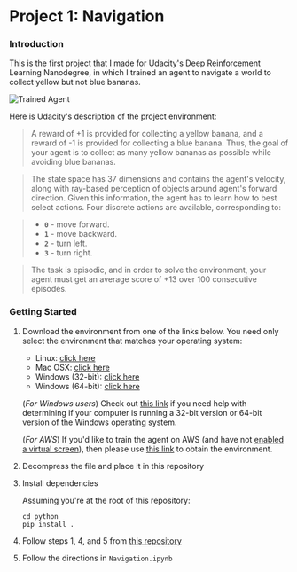 [//]: # 'Image References'
[image1]: https://user-images.githubusercontent.com/10624937/42135619-d90f2f28-7d12-11e8-8823-82b970a54d7e.gif 'Trained Agent'
[image2]: https://user-images.githubusercontent.com/10624937/42386929-76f671f0-8106-11e8-9376-f17da2ae852e.png 'Kernel'

# Project 1: Navigation

### Introduction

This is the first project that I made for Udacity's Deep Reinforcement Learning Nanodegree, in which I trained an agent to navigate a world to collect yellow but not blue bananas.

![Trained Agent][image1]

Here is Udacity's description of the project environment:

> A reward of +1 is provided for collecting a yellow banana, and a reward of -1 is provided for collecting a blue banana. Thus, the goal of your agent is to collect as many yellow bananas as possible while avoiding blue bananas.

> The state space has 37 dimensions and contains the agent's velocity, along with ray-based perception of objects around agent's forward direction. Given this information, the agent has to learn how to best select actions. Four discrete actions are available, corresponding to:

> - **`0`** - move forward.
> - **`1`** - move backward.
> - **`2`** - turn left.
> - **`3`** - turn right.

> The task is episodic, and in order to solve the environment, your agent must get an average score of +13 over 100 consecutive episodes.

### Getting Started

1. Download the environment from one of the links below. You need only select the environment that matches your operating system:

   - Linux: [click here](https://s3-us-west-1.amazonaws.com/udacity-drlnd/P1/Banana/Banana_Linux.zip)
   - Mac OSX: [click here](https://s3-us-west-1.amazonaws.com/udacity-drlnd/P1/Banana/Banana.app.zip)
   - Windows (32-bit): [click here](https://s3-us-west-1.amazonaws.com/udacity-drlnd/P1/Banana/Banana_Windows_x86.zip)
   - Windows (64-bit): [click here](https://s3-us-west-1.amazonaws.com/udacity-drlnd/P1/Banana/Banana_Windows_x86_64.zip)

   (_For Windows users_) Check out [this link](https://support.microsoft.com/en-us/help/827218/how-to-determine-whether-a-computer-is-running-a-32-bit-version-or-64) if you need help with determining if your computer is running a 32-bit version or 64-bit version of the Windows operating system.

   (_For AWS_) If you'd like to train the agent on AWS (and have not [enabled a virtual screen](https://github.com/Unity-Technologies/ml-agents/blob/master/docs/Training-on-Amazon-Web-Service.md)), then please use [this link](https://s3-us-west-1.amazonaws.com/udacity-drlnd/P1/Banana/Banana_Linux_NoVis.zip) to obtain the environment.

2. Decompress the file and place it in this repository

3. Install dependencies

   Assuming you're at the root of this repository:

   ```
   cd python
   pip install .
   ```

4. Follow steps 1, 4, and 5 from [this repository](https://github.com/udacity/deep-reinforcement-learning)

5. Follow the directions in `Navigation.ipynb`
